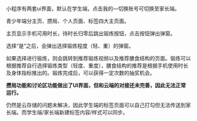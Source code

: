 小程序有两套ui界面，默认在学生端，点击我的—切换账号可切换至家长端。

青少年端分主页、攒局、个人页面、标签四大主页面。

主页显示手机可用时长，待时长归零后跳出锻炼按钮，点击按钮弹出弹窗。

选择“是”之后，会弹出选择锻炼程度（轻、重）的弹窗。

如果选择进行锻炼，则会跳转到推荐锻炼视频以及推荐膳食结构的页面。锻炼可以根据推荐自行选择锻炼类型（轻度、重度），膳食结构的推荐是根据手机使用时长及身体指标推出的。锻炼完成后，可以获得一定次数的抽奖机会。

**攒局功能和讨论区功能做出了UI界面，但和云端的对接还未完善，因此无法正常运行。**

仍然是云存储的问题未解决，因此学生端的标签页面可以自己打勾但无法传送到家长端。而学生端/家长端新建标签内容/样式可以同步。

